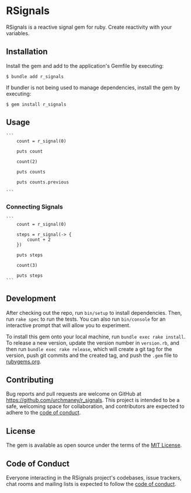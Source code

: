 # RSignals

RSignals is a reactive signal gem for ruby. Create reactivity with your variables.


## Installation

Install the gem and add to the application's Gemfile by executing:

    $ bundle add r_signals

If bundler is not being used to manage dependencies, install the gem by executing:

    $ gem install r_signals

## Usage

    ```
        count = r_signal(0)
        
        puts count

        count(2)

        puts counts

        puts counts.previous

    ```

### Connecting Signals
    ```
        count = r_signal(0)

        steps = r_signal(-> {
            count + 2
        })

        puts steps

        count(3)

        puts steps
    ```

## Development

After checking out the repo, run `bin/setup` to install dependencies. Then, run `rake spec` to run the tests. You can also run `bin/console` for an interactive prompt that will allow you to experiment.

To install this gem onto your local machine, run `bundle exec rake install`. To release a new version, update the version number in `version.rb`, and then run `bundle exec rake release`, which will create a git tag for the version, push git commits and the created tag, and push the `.gem` file to [rubygems.org](https://rubygems.org).

## Contributing

Bug reports and pull requests are welcome on GitHub at https://github.com/urchmaney/r_signals. This project is intended to be a safe, welcoming space for collaboration, and contributors are expected to adhere to the [code of conduct](https://github.com/urchmaney/r_signals/blob/main/CODE_OF_CONDUCT.md).

## License

The gem is available as open source under the terms of the [MIT License](https://opensource.org/licenses/MIT).

## Code of Conduct

Everyone interacting in the RSignals project's codebases, issue trackers, chat rooms and mailing lists is expected to follow the [code of conduct](https://github.com/urchmaney/r_signals/blob/main/CODE_OF_CONDUCT.md).
